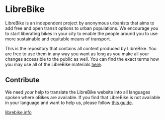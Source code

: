 # LibreBike

LibreBike is an independent project by anonymous urbanists that aims to add free and open transit options to urban populations. We encourage *you* to start liberating bikes in your city to enable the people around you to use more sustainable and equitable means of transport.

This is the repository that contains all content produced by LibreBike. You are free to use them in any way you want as long as you make all your changes accessible to the public as well. You can find the exact terms how you may use all of the LibreBike materials [here](https://github.com/librebike/librebike.github.io/blob/master/LICENSE).

## Contribute

We need *your* help to translate the LibreBike website into all languages spoken where oBikes are available. If you find that LibreBike is not available in your language and want to help us, please follow [this guide](https://github.com/librebike/librebike.github.io/blob/master/TRANSLATIONS.md).


[librebike.info](https://librebike.info)
